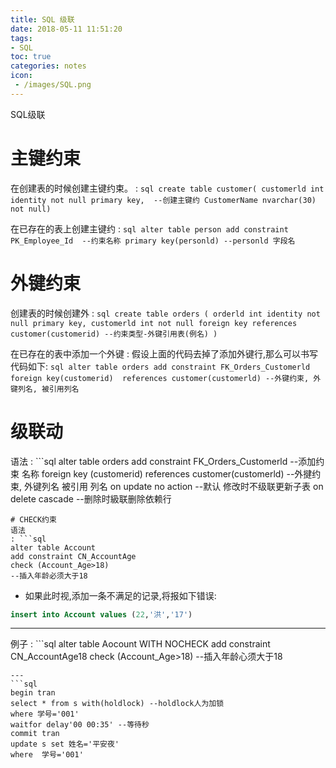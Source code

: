 ```yaml
---
title: SQL 级联
date: 2018-05-11 11:51:20
tags:
- SQL
toc: true
categories: notes
icon:
 - /images/SQL.png
---
```

SQL级联

# 主键约束
在创建表的时候创建主键约束。
:	```sql
create table customer(
customerld int identity not null
primary key,  --创建主键约
CustomerName nvarchar(30) not null)
	```

在已存在的表上创建主键约
:	```sql
alter table person
add constraint PK_Employee_Id  --约束名称
primary key(personld) --personld 字段名
	```

# 外键约束
创建表的时候创建外
:	```sql
create table orders (
orderld int identity not null
primary key,
customerld int not null
foreign key references customer(customerid)
--约束类型-外键引用表(例名)
)
	```

在已存在的表中添加一个外键
:	假设上面的代码去掉了添加外键行,那么可以书写代码如下:
	```sql
alter table orders
add constraint FK_Orders_Customerld
foreign key(customerid)  references customer(customerld)
--外键约束, 外键列名, 被引用列名
	```

# 级联动
语法
: ```sql
alter table orders
add constraint FK_Orders_Customerld  --添加约束 名称
foreign key (customerid) references customer(customerld)
--外揵约束, 外键列名 被引用 列名
on update no action --默认 修改时不级联更新子表
on delete cascade   --删除时級联删除依赖行
  ```
# CHECK约束
语法
: ```sql
alter table Account
add constraint CN_AccountAge
check (Account_Age>18)
--插入年龄必须大于18
  ```
  - 如果此时视,添加一条不满足的记录,将报如下错误:
  ```sql
  insert into Account values (22,'洪','17')
  ```
----------------------------------------------------------
例子
: ```sql
alter table Aocount
WITH NOCHECK
add constraint CN_AccountAge18
check
(Account_Age>18)
--插入年龄心须大于18
  ```
  ---
  ```sql
begin tran
select * from s with(holdlock) --holdlock人为加锁
where 学号='001'
waitfor delay'00 00:35' --等待秒
commit tran
update s set 姓名='平安夜'
where  学号='001'
  ```
